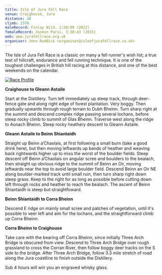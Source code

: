 ```yaml
---
title: Isle of Jura Fell Race
venue: Craighouse, Jura
distance: 28
climb: 2370
maleRecord: Finlay Wild, 2:58:09 (2022)
femaleRecord: Jasmin Paris, 3:38:43 (2015)
web: www.jurafellrace.org.uk
organiser: Jenn Ruddick <organiser@isleofjurafellrace.co.uk>
---
```


The Isle of Jura Fell Race is a classic on many a fell runner's wish
list; a true test of hillcraft, endurance and fell running
technique. It is one of the toughest challenges in British hill racing
at this distance, and one of the best weekends on the calendar.

[![Race
Profile](http://chris-upson.com/raceprofiles/JuraProfile_tn.jpg)](http://chris-upson.com/raceprofiles/JuraProfile.jpg)

**Craighouse to Gleann Astaile**

Start at the Distillery. Turn left immediately up steep track, through
deer-fence gate and along right edge of forest plantation. Very
boggy. Then gradually upwards through rough terrain to Dubh
Bheinn. Turn sharp right at the summit and descend complex ridge
passing several lochans, before steep rocky climb to summit of Glas
Bheinn. Traverse west along the ridge to Aonach Bheinn. Steep rocky
heathery descent to Gleann Astaile.

**Gleann Astaile to Beinn Shiantaidh**

Straight up Beinn a’Chaolais, at first following a small burn (take a
good drink here), but then moving leftwards up bands of heather and
weaving back rightwards higher up to miss the worst of the boulder
fields. Steep descent off Beinn a’Chaolais on angular scree and
boulders to the bealach, then straight up obvious ridge to the summit
of Beinn an Oir, moving leftwards near the top to avoid large boulder
field. Descend Beinn an Oir NE along boulder-marked track until small
ruin, then turn sharp right down steep grass. Keep to the right for as
long as possible before cutting down left through rocks and heather to
reach the bealach. The ascent of Beinn Shiantaidh is steep but
straightfoward.
  
**Beinn Shiantaidh to Corra Bheinn**

Descend E ridge on mainly small scree and patches of vegetation, until
it's possible to veer left and aim for the lochans, and the
straightforward climb up Corra Bheinn.
  
**Corra Bheinn to Craighouse**

Take care with the bearing off Corra Bheinn, since initially Three
Arch Bridge is obscured from view. Descend to Three Arch Bridge over
rough grassland to cross the Corran River, then follow boggy deer
tracks on the S side to the bridge. After Three Arch Bridge, follow
3.3 mile stretch of road along the Jura coastline to finish outside
the Distillery.

Sub 4 hours will win you an engraved whisky glass.
